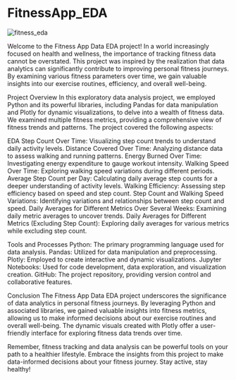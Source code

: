 # FitnessApp_EDA
![fitness_eda](https://github.com/santasish/FitnessApp_EDA/assets/112464173/0e93a96c-a514-4f44-b45a-c265ed0835ea)


Welcome to the Fitness App Data EDA project! In a world increasingly focused on health and wellness, the importance of tracking fitness data cannot be overstated. This project was inspired by the realization that data analytics can significantly contribute to improving personal fitness journeys. By examining various fitness parameters over time, we gain valuable insights into our exercise routines, efficiency, and overall well-being.

Project Overview
In this exploratory data analysis project, we employed Python and its powerful libraries, including Pandas for data manipulation and Plotly for dynamic visualizations, to delve into a wealth of fitness data. We examined multiple fitness metrics, providing a comprehensive view of fitness trends and patterns. The project covered the following aspects:


EDA 
Step Count Over Time: Visualizing step count trends to understand daily activity levels.
Distance Covered Over Time: Analyzing distance data to assess walking and running patterns.
Energy Burned Over Time: Investigating energy expenditure to gauge workout intensity.
Walking Speed Over Time: Exploring walking speed variations during different periods.
Average Step Count per Day: Calculating daily average step counts for a deeper understanding of activity levels.
Walking Efficiency: Assessing step efficiency based on speed and step count.
Step Count and Walking Speed Variations: Identifying variations and relationships between step count and speed.
Daily Averages for Different Metrics Over Several Weeks: Examining daily metric averages to uncover trends.
Daily Averages for Different Metrics (Excluding Step Count): Exploring daily averages for various metrics while excluding step count.



Tools and Processes
Python: The primary programming language used for data analysis.
Pandas: Utilized for data manipulation and preprocessing.
Plotly: Employed to create interactive and dynamic visualizations.
Jupyter Notebooks: Used for code development, data exploration, and visualization creation.
GitHub: The project repository, providing version control and collaborative features.



Conclusion
The Fitness App Data EDA project underscores the significance of data analytics in personal fitness journeys. By leveraging Python and associated libraries, we gained valuable insights into fitness metrics, allowing us to make informed decisions about our exercise routines and overall well-being. The dynamic visuals created with Plotly offer a user-friendly interface for exploring fitness data trends over time.

Remember, fitness tracking and data analysis can be powerful tools on your path to a healthier lifestyle. Embrace the insights from this project to make data-informed decisions about your fitness journey. Stay active, stay healthy!
